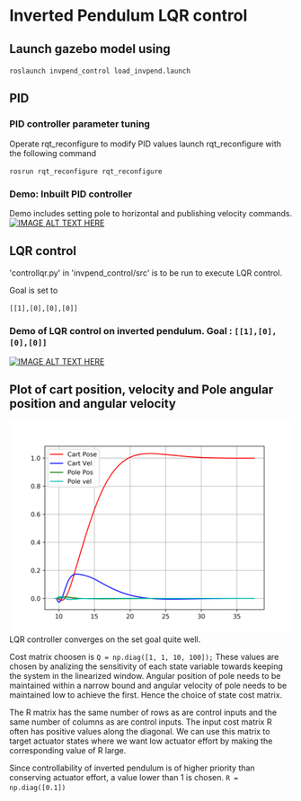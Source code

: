 # Inverted Pendulum LQR control

## Launch gazebo model using 
`roslaunch invpend_control load_invpend.launch`

## PID
### PID controller parameter tuning 
Operate rqt_reconfigure to modify PID values
launch rqt_reconfigure with the following command

`rosrun rqt_reconfigure rqt_reconfigure`

### Demo: Inbuilt PID controller
Demo includes setting pole to horizontal and publishing velocity commands.
[![IMAGE ALT TEXT HERE](https://img.youtube.com/vi/Mm0ADOcttg8/0.jpg)](https://youtu.be/Mm0ADOcttg8)

## LQR control
'controllqr.py' in 'invpend_control/src' is to be run to execute LQR control.

Goal is set to

`[[1],[0],[0],[0]]`

### Demo of LQR control on inverted pendulum. Goal : `[[1],[0],[0],[0]]`
[![IMAGE ALT TEXT HERE](https://img.youtube.com/vi/5TH1VlKVSfs/0.jpg)](https://youtu.be/5TH1VlKVSfs)


## Plot of cart position, velocity and Pole angular position and angular velocity
![alt txt](invpend_control/scripts/plot1.png "Plot 1")
LQR controller converges on the set goal quite well. 

Cost matrix choosen is 
`Q = np.diag([1, 1, 10, 100]);`
These values are chosen by analizing the sensitivity of each state variable towards keeping the system in the linearized window.
Angular position of pole needs to be maintained within a narrow bound and angular velocity of pole needs to be maintained low to achieve the first.
Hence the choice of state cost matrix. 

The R matrix has the same number of rows as are control inputs and the same number of columns as are control inputs.
The input cost matrix R often has positive values along the diagonal. We can use this matrix to target actuator states where we want low actuator effort by making the corresponding value of R large.

Since controllability of inverted pendulum is of higher priority than conserving actuator effort, a value lower than 1 is chosen.
`R = np.diag([0.1])`

